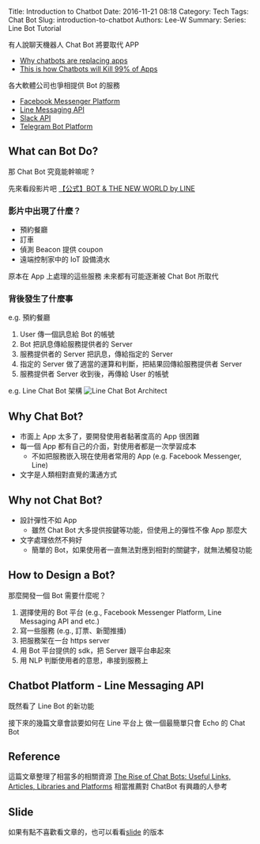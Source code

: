 Title: Introduction to Chatbot
Date: 2016-11-21 08:18
Category: Tech
Tags: Chat Bot
Slug: introduction-to-chatbot
Authors: Lee-W
Summary:
Series: Line Bot Tutorial

有人說聊天機器人 Chat Bot 將要取代 APP

* [Why chatbots are replacing apps](http://venturebeat.com/2016/08/02/why-chatbots-are-replacing-apps/)
* [This is how Chatbots will Kill 99% of Apps](https://chatbotslife.com/this-is-how-chatbots-will-kill-99-of-apps-2fd938a22c99#.tdfugot4m)

各大軟體公司也爭相提供 Bot 的服務

<!--more-->

* [Facebook Messenger Platform](https://messengerplatform.fb.com)
* [Line Messaging API](https://developers.line.me/messaging-api/overview)
* [Slack API](https://api.slack.com)
* [Telegram Bot Platform](https://core.telegram.org/bots/api)

## What can Bot Do?

那 Chat Bot 究竟能幹嘛呢 ?

先來看段影片吧
[【公式】BOT & THE NEW WORLD by LINE](https://www.youtube.com/watch?v=C7ZuzJe24y4)

### 影片中出現了什麼？

* 預約餐廳
* 訂車
* 偵測 Beacon 提供 coupon
* 遠端控制家中的 IoT 設備澆水

原本在 App 上處理的這些服務
未來都有可能逐漸被 Chat Bot 所取代

### 背後發生了什麼事

e.g. 預約餐廳

1. User 傳一個訊息給 Bot 的帳號
2. Bot 把訊息傳給服務提供者的 Server
3. 服務提供者的 Server 把訊息，傳給指定的 Server
4. 指定的 Server 做了適當的運算和判斷，把結果回傳給服務提供者 Server
5. 服務提供者 Server 收到後，再傳給 User 的帳號

e.g. Line Chat Bot 架構
![Line Chat Bot Architect](https://developers.line.me/media/messaging-api/overview/messaging-api-architecture-ee0356bd.png)

## Why Chat Bot?

* 市面上 App 太多了，要開發使用者黏著度高的 App 很困難
* 每一個 App 都有自己的介面，對使用者都是一次學習成本
    * 不如把服務嵌入現在使用者常用的 App
	  (e.g. Facebook Messenger, Line)
* 文字是人類相對直覺的溝通方式

## Why not Chat Bot?

* 設計彈性不如 App
    * 雖然 Chat Bot 大多提供按鍵等功能，但使用上的彈性不像 App 那麼大
* 文字處理依然不夠好
    * 簡單的 Bot，如果使用者一直無法對應到相對的關鍵字，就無法觸發功能

## How to Design a Bot?

那麼開發一個 Bot 需要什麼呢？

1. 選擇使用的 Bot 平台 (e.g., Facebook Messenger Platform, Line Messaging API and etc.)
2. 寫一些服務 (e.g., 訂票、新聞推播)
3. 把服務架在一台 https server
4. 用 Bot 平台提供的 sdk，把 Server 跟平台串起來
5. 用 NLP 判斷使用者的意思，串接到服務上

## Chatbot Platform - Line Messaging API

既然看了 Line Bot 的新功能

接下來的幾篇文章會談要如何在 Line 平台上
做一個最簡單只會 Echo 的 Chat Bot

## Reference

這篇文章整理了相當多的相關資源
[The Rise of Chat Bots: Useful Links, Articles, Libraries and Platforms](https://stanfy.com/blog/the-rise-of-chat-bots-useful-links-articles-libraries-and-platforms/)
相當推薦對 ChatBot 有興趣的人參考

## Slide

如果有點不喜歡看文章的，也可以看看[slide](https://hackmd.io/p/HkW8LjRfl#/) 的版本
